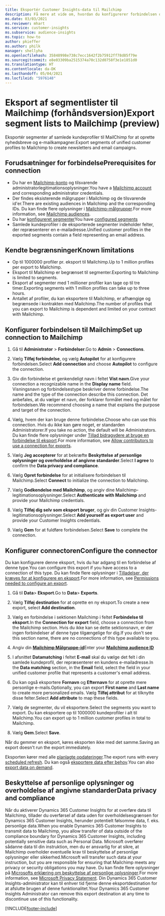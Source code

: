 ```yaml
---
title: Eksportér Customer Insights-data til Mailchimp
description: Få mere at vide om, hvordan du konfigurerer forbindelsen og eksporterer til Mailchimp.
ms.date: 03/03/2021
ms.reviewer: mhart
ms.service: customer-insights
ms.subservice: audience-insights
ms.topic: how-to
author: pkieffer
ms.author: philk
manager: shellyha
ms.openlocfilehash: 35848998e738c7ecc1642f2b75912ff78d85f79e
ms.sourcegitcommit: e8e03309ba2515374a70c132d0758f3e1e1851d0
ms.translationtype: HT
ms.contentlocale: da-DK
ms.lasthandoff: 05/04/2021
ms.locfileid: "5976148"
---
```

# <a name="export-segment-lists-to-mailchimp-preview"></a><span data-ttu-id="e375f-103">Eksport af segmentlister til Mailchimp (forhåndsversion)</span><span class="sxs-lookup"><span data-stu-id="e375f-103">Export segment lists to Mailchimp (preview)</span></span>

<span data-ttu-id="e375f-104">Eksportér segmenter af samlede kundeprofiler til MailChimp for at oprette nyhedsbreve og e-mailkampagner.</span><span class="sxs-lookup"><span data-stu-id="e375f-104">Export segments of unified customer profiles to Mailchimp to create newsletters and email campaigns.</span></span>

## <a name="prerequisites-for-connection"></a><span data-ttu-id="e375f-105">Forudsætninger for forbindelse</span><span class="sxs-lookup"><span data-stu-id="e375f-105">Prerequisites for connection</span></span>

-   <span data-ttu-id="e375f-106">Du har en [Mailchimp-konto](https://mailchimp.com/) og tilsvarende administratorlegitimationsoplysninger.</span><span class="sxs-lookup"><span data-stu-id="e375f-106">You have a [Mailchimp account](https://mailchimp.com/) and corresponding administrator credentials.</span></span>
-   <span data-ttu-id="e375f-107">Der findes eksisterende målgrupper i Mailchimp og de tilsvarende id'er.</span><span class="sxs-lookup"><span data-stu-id="e375f-107">There are existing audiences in Mailchimp and the corresponding IDs.</span></span> <span data-ttu-id="e375f-108">Du kan finde flere oplysninger i [Mailchimp-målgrupper](https://mailchimp.com/help/create-audience/).</span><span class="sxs-lookup"><span data-stu-id="e375f-108">For more information, see [Mailchimp audiences](https://mailchimp.com/help/create-audience/).</span></span>
-   <span data-ttu-id="e375f-109">Du har [konfigureret segmenter](segments.md)</span><span class="sxs-lookup"><span data-stu-id="e375f-109">You have [configured segments](segments.md)</span></span>
-   <span data-ttu-id="e375f-110">Samlede kundeprofiler i de eksporterede segmenter indeholder felter, der repræsenterer en e-mailadresse.</span><span class="sxs-lookup"><span data-stu-id="e375f-110">Unified customer profiles in the exported segments contain a field representing an email address.</span></span>

## <a name="known-limitations"></a><span data-ttu-id="e375f-111">Kendte begrænsninger</span><span class="sxs-lookup"><span data-stu-id="e375f-111">Known limitations</span></span>

- <span data-ttu-id="e375f-112">Op til 1000000 profiler pr. eksport til Mailchimp.</span><span class="sxs-lookup"><span data-stu-id="e375f-112">Up to 1 million profiles per export to Mailchimp.</span></span>
- <span data-ttu-id="e375f-113">Eksport til Mailchimp er begrænset til segmenter.</span><span class="sxs-lookup"><span data-stu-id="e375f-113">Exporting to Mailchimp is limited to segments.</span></span>
- <span data-ttu-id="e375f-114">Eksport af segmenter med 1 millioner profiler kan tage op til tre timer.</span><span class="sxs-lookup"><span data-stu-id="e375f-114">Exporting segments with 1 million profiles can take up to three hours.</span></span> 
- <span data-ttu-id="e375f-115">Antallet af profiler, du kan eksportere til Mailchimp, er afhængige og begrænsede i kontrakten med Mailchimp.</span><span class="sxs-lookup"><span data-stu-id="e375f-115">The number of profiles that you can export to Mailchimp is dependent and limited on your contract with Mailchimp.</span></span>

## <a name="set-up-connection-to-mailchimp"></a><span data-ttu-id="e375f-116">Konfigurer forbindelsen til Mailchimp</span><span class="sxs-lookup"><span data-stu-id="e375f-116">Set up connection to Mailchimp</span></span>

1. <span data-ttu-id="e375f-117">Gå til **Administrator** > **Forbindelser**.</span><span class="sxs-lookup"><span data-stu-id="e375f-117">Go to **Admin** > **Connections**.</span></span>

1. <span data-ttu-id="e375f-118">Vælg **Tilføj forbindelse**, og vælg **Autopilot** for at konfigurere forbindelsen.</span><span class="sxs-lookup"><span data-stu-id="e375f-118">Select **Add connection** and choose **Autopilot** to configure the connection.</span></span>

1. <span data-ttu-id="e375f-119">Giv din forbindelse et genkendeligt navn i feltet **Vist navn**.</span><span class="sxs-lookup"><span data-stu-id="e375f-119">Give your connection a recognizable name in the **Display name** field.</span></span> <span data-ttu-id="e375f-120">Visningsnavn og forbindelsestype beskriver denne forbindelse.</span><span class="sxs-lookup"><span data-stu-id="e375f-120">The name and the type of the connection describe this connection.</span></span> <span data-ttu-id="e375f-121">Det anbefales, at du vælger et navn, der forklarer formålet med og målet for forbindelsen.</span><span class="sxs-lookup"><span data-stu-id="e375f-121">We recommend choosing a name that explains the purpose and target of the connection.</span></span>

1. <span data-ttu-id="e375f-122">Vælg, hvem der kan bruge denne forbindelse.</span><span class="sxs-lookup"><span data-stu-id="e375f-122">Choose who can use this connection.</span></span> <span data-ttu-id="e375f-123">Hvis du ikke kan gøre noget, er standarden Administratorer.</span><span class="sxs-lookup"><span data-stu-id="e375f-123">If you take no action, the default will be Administrators.</span></span> <span data-ttu-id="e375f-124">Du kan finde flere oplysninger under [Tillad bidragydere at bruge en forbindelse til eksport](connections.md#allow-contributors-to-use-a-connection-for-exports).</span><span class="sxs-lookup"><span data-stu-id="e375f-124">For more information, see [Allow contributors to use a connection for exports](connections.md#allow-contributors-to-use-a-connection-for-exports).</span></span>

1. <span data-ttu-id="e375f-125">Vælg **Jeg accepterer** for at bekræfte **Beskyttelse af personlige oplysninger og overholdelse af angivne standarder**.</span><span class="sxs-lookup"><span data-stu-id="e375f-125">Select **I agree** to confirm the **Data privacy and compliance**.</span></span>

1. <span data-ttu-id="e375f-126">Vælg **Opret forbindelse** for at initialisere forbindelsen til Mailchimp.</span><span class="sxs-lookup"><span data-stu-id="e375f-126">Select **Connect** to initialize the connection to Mailchimp.</span></span>

1. <span data-ttu-id="e375f-127">Vælg **Godkendelse med Mailchimp**, og angiv dine Mailchimp-legitimationsoplysninger.</span><span class="sxs-lookup"><span data-stu-id="e375f-127">Select **Authenticate with Mailchimp** and provide your Mailchimp credentials.</span></span>

1. <span data-ttu-id="e375f-128">Vælg **Tilføj dig selv som eksport bruger**, og giv din Customer Insights-legitimationsoplysninger.</span><span class="sxs-lookup"><span data-stu-id="e375f-128">Select **Add yourself as export user** and provide your Customer Insights credentials.</span></span>

1. <span data-ttu-id="e375f-129">Vælg **Gem** for at fuldføre forbindelsen.</span><span class="sxs-lookup"><span data-stu-id="e375f-129">Select **Save** to complete the connection.</span></span> 

## <a name="configure-the-connector"></a><span data-ttu-id="e375f-130">Konfigurer connectoren</span><span class="sxs-lookup"><span data-stu-id="e375f-130">Configure the connector</span></span>

<span data-ttu-id="e375f-131">Du kan konfigurere denne eksport, hvis du har adgang til en forbindelse af denne type.</span><span class="sxs-lookup"><span data-stu-id="e375f-131">You can configure this export if you have access to a connection of this type.</span></span> <span data-ttu-id="e375f-132">Du kan finde flere oplysninger i [Tilladelser, der kræves for at konfigurere en eksport](export-destinations.md#set-up-a-new-export).</span><span class="sxs-lookup"><span data-stu-id="e375f-132">For more information, see [Permissions needed to configure an export](export-destinations.md#set-up-a-new-export).</span></span>

1. <span data-ttu-id="e375f-133">Gå til **Data**> **Eksport**.</span><span class="sxs-lookup"><span data-stu-id="e375f-133">Go to **Data**> **Exports**.</span></span>

1. <span data-ttu-id="e375f-134">Vælg **Tilføj destination** for at oprette en ny eksport.</span><span class="sxs-lookup"><span data-stu-id="e375f-134">To create a new export, select **Add destination**.</span></span>

1. <span data-ttu-id="e375f-135">Vælg en forbindelse i sektionen Mailchimp i feltet **Forbindelse til eksport**.</span><span class="sxs-lookup"><span data-stu-id="e375f-135">In the **Connection for export** field, choose a connection from the Mailchimp section.</span></span> <span data-ttu-id="e375f-136">Hvis du ikke kan se dette sektionsnavn, er der ingen forbindelser af denne type tilgængelige for dig.</span><span class="sxs-lookup"><span data-stu-id="e375f-136">If you don't see this section name, there are no connections of this type available to you.</span></span>

1. <span data-ttu-id="e375f-137">Angiv din **[Mailchimp Målgruppe-id](https://mailchimp.com/help/find-audience-id/)**</span><span class="sxs-lookup"><span data-stu-id="e375f-137">Enter your **[Mailchimp audience ID](https://mailchimp.com/help/find-audience-id/)**</span></span>

3. <span data-ttu-id="e375f-138">I afsnittet **Datamatching** i feltet **E-mail** skal du vælge det felt i din samlede kundeprofil, der repræsenterer en kundens e-mailadresse.</span><span class="sxs-lookup"><span data-stu-id="e375f-138">In the **Data matching** section, in the **Email** field, select the field in your unified customer profile that represents a customer's email address.</span></span> 

1. <span data-ttu-id="e375f-139">Du kan også eksportere **Fornavn** og **Efternavn** for at oprette mere personlige e-mails.</span><span class="sxs-lookup"><span data-stu-id="e375f-139">Optionally, you can export **First name** and **Last name** to create more personalized emails.</span></span> <span data-ttu-id="e375f-140">Vælg **Tilføj attribut** for at tilknytte disse felter.</span><span class="sxs-lookup"><span data-stu-id="e375f-140">Select **Add attribute** to map these fields.</span></span>

1. <span data-ttu-id="e375f-141">Vælg de segmenter, du vil eksportere.</span><span class="sxs-lookup"><span data-stu-id="e375f-141">Select the segments you want to export.</span></span> <span data-ttu-id="e375f-142">Du kan eksportere op til 1000000 kundeprofiler i alt til Mailchimp.</span><span class="sxs-lookup"><span data-stu-id="e375f-142">You can export up to 1 million customer profiles in total to Mailchimp.</span></span>

1. <span data-ttu-id="e375f-143">Vælg **Gem**.</span><span class="sxs-lookup"><span data-stu-id="e375f-143">Select **Save**.</span></span>

<span data-ttu-id="e375f-144">Når du gemmer en eksport, køres eksporten ikke med det samme.</span><span class="sxs-lookup"><span data-stu-id="e375f-144">Saving an export doesn't run the export immediately.</span></span>

<span data-ttu-id="e375f-145">Eksporten kører med alle [planlagte opdateringer](system.md#schedule-tab).</span><span class="sxs-lookup"><span data-stu-id="e375f-145">The export runs with every [scheduled refresh](system.md#schedule-tab).</span></span> <span data-ttu-id="e375f-146">Du kan også [eksportere data efter behov](export-destinations.md#run-exports-on-demand).</span><span class="sxs-lookup"><span data-stu-id="e375f-146">You can also [export data on demand](export-destinations.md#run-exports-on-demand).</span></span> 

## <a name="data-privacy-and-compliance"></a><span data-ttu-id="e375f-147">Beskyttelse af personlige oplysninger og overholdelse af angivne standarder</span><span class="sxs-lookup"><span data-stu-id="e375f-147">Data privacy and compliance</span></span>

<span data-ttu-id="e375f-148">Når du aktiverer Dynamics 365 Customer Insights for at overføre data til Mailchimp, tillader du overførsel af data uden for overholdelsesgrænsen for Dynamics 365 Customer Insights, herunder potentielt følsomme data, f. eks. personlige data.</span><span class="sxs-lookup"><span data-stu-id="e375f-148">When you enable Dynamics 365 Customer Insights to transmit data to Mailchimp, you allow transfer of data outside of the compliance boundary for Dynamics 365 Customer Insights, including potentially sensitive data such as Personal Data.</span></span> <span data-ttu-id="e375f-149">Microsoft overfører sådanne data til din instruktion, men du er ansvarlig for at sikre, at Mailchimp overholder eventuelle krav til beskyttelse af personlige oplysninger eller sikkerhed.</span><span class="sxs-lookup"><span data-stu-id="e375f-149">Microsoft will transfer such data at your instruction, but you are responsible for ensuring that Mailchimp meets any privacy or security obligations you may have.</span></span> <span data-ttu-id="e375f-150">Du kan finde flere oplysninger på [Microsofts erklæring om beskyttelse af personlige oplysninger](https://go.microsoft.com/fwlink/?linkid=396732).</span><span class="sxs-lookup"><span data-stu-id="e375f-150">For more information, see [Microsoft Privacy Statement](https://go.microsoft.com/fwlink/?linkid=396732).</span></span>
<span data-ttu-id="e375f-151">Din Dynamics 365 Customer Insights-administrator kan til enhver tid fjerne denne eksportdestination for at afslutte brugen af denne funktionalitet.</span><span class="sxs-lookup"><span data-stu-id="e375f-151">Your Dynamics 365 Customer Insights Administrator can remove this export destination at any time to discontinue use of this functionality.</span></span>

[!INCLUDE[footer-include](../includes/footer-banner.md)]
